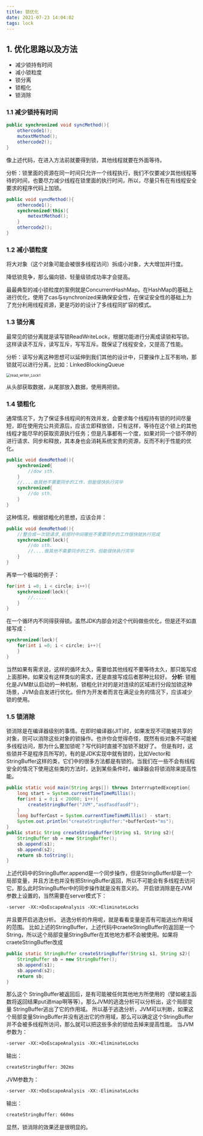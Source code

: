 ```yaml
---
title: 锁优化
date: 2021-07-23 14:04:02
tags: lock
--- 
```


## 1. 优化思路以及方法

- 减少锁持有时间
- 减小锁粒度
- 锁分离
- 锁粗化
- 锁消除

### 1.1 减少锁持有时间

```java
public synchronized void syncMethod(){
    othercode1();
    mutextMethod();
    othercode2();
}
```

像上述代码，在进入方法前就要得到锁，其他线程就要在外面等待。

分析：锁里面的资源在同一时间只允许一个线程执行，我们不仅要减少其他线程等待的时间，也要尽力减少线程在锁里面的执行时间，所以，尽量只有在有线程安全要求的程序代码上加锁。

```java
public void syncMethod(){
    othercode1();
    synchronized(this){
        metextMethod();
    }
    othercode2();
}
```

### 1.2 减小锁粒度

将大对象（这个对象可能会被很多线程访问）拆成小对象，大大增加并行度。

降低锁竞争，那么偏向锁、轻量级锁成功率才会提高。

最最典型的减小锁粒度的案例就是ConcurrentHashMap。在HashMap的基础上进行优化，使用了cas与synchronized来确保安全性，在保证安全性的基础上为了充分利用线程资源，更是巧妙的设计了多线程同扩容的模式。



### 1.3 锁分离

最常见的锁分离就是读写锁ReadWriteLock，根据功能进行分离成读锁和写锁。这样读读不互斥，读写互斥，写写互斥。既保证了线程安全，又提高了性能。

分析：读写分离这种思想可以延伸到我们其他的设计中，只要操作上互不影响，那锁就可以进行分离，比如：LinkedBlockingQueue

<img src="..\images/read_writer_Lock1.png" alt="read_writer_Lock1" style="zoom: 67%;" />

从头部获取数据，从尾部放入数据，使用两把锁。



### 1.4 锁粗化

通常情况下，为了保证多线程间的有效并发，会要求每个线程持有锁的时间尽量短，即在使用完公共资源后，应该立即释放锁，只有这样，等待在这个锁上的其他线程才能尽早的获取资源执行任务；但是凡事都有一个度，如果对同一个锁不停的进行请求、同步和释放，其本身也会消耗系统宝贵的资源，反而不利于性能的优化。

```java
public void demoMethod(){
    synchronized{
    	//dow sth.
	}
    //....做其他不需要同步的工作，但能很快执行完毕
    synchronized{
        //do sth.
    }
}
```

这种情况，根据锁粗化的思想，应该合并：

```java
public void demoMethod(){
    //整合成一次锁请求,前提时中间哪些不需要同步的工作很快就执行完成
    synchronized(lock){
        //do sth.
        //....做其他不需要同步的工作，但能很快执行完毕
    }
}
```

再举一个极端的例子：

```java
for(int i =0; i < circle; i++){
    synchronized(lock){
        //.....
    }
}
```

在一个循环内不同得获得锁。虽然JDK内部会对这个代码做些优化，但是还不如直接写成：

```java
synchronized(lock){
    for(int i =0; i < circle; i++){
    }
}
```

当然如果有需求说，这样的循环太久，需要给其他线程不要等待太久，那只能写成上面那种。如果没有这样类似的需求，还是直接写成后者那种比较好。
**分析**: 锁粗化是JVM默认启动的一种机制，锁粗化针对的是对连续的区域进行分段加锁这种场景，JVM会自发进行优化。但作为开发者而言在满足业务的情况下，应该减少锁的使用。

### 1.5 锁消除

锁消除是在编译器级别的事情。在即时编译器(JIT)时，如果发现不可能被共享的对象，则可以消除这些对象的锁操作。也许你会觉得奇怪，既然有些对象不可能被多线程访问，那为什么要加锁呢？写代码时直接不加锁不就好了。
但是有时，这些锁并不是程序员所写的，有的是JDK实现中就有锁的，比如Vector和StringBuffer这样的类，它们中的很多方法都是有锁的。当我们在一些不会有线程安全的情况下使用这些类的方法时，达到某些条件时，编译器会将锁消除来提高性能。

```java
public static void main(String args[]) throws InterrruptedException{
    long start = System.currentTimeTimeMillis();
    for(int i = 0;i < 20000; i++){
        createStringBuffer("JVM","asdfasdfasdf");
    }
    long bufferCost = System.currentTimeTimeMillis() - start;
    System.out.println("createStringBuffer:"+bufferCost+"ms");
}
public static String createStringBuffer(String s1, String s2){
    StringBuffer sb = new StringBuffer();
    sb.append(s1);
    sb.append(s2);
    return sb.toString();
}
```

上述代码中的StringBuffer.append是一个同步操作，但是StringBuffer却是一个局部变量，并且方法也并没有把StringBuffer返回，所以不可能会有多线程去访问它。那么此时StringBuffer中的同步操作就是没有意义的。
开启锁消除是在JVM参数上设置的，当然需要在server模式下：

```tex
-server -XX:+DoEscapeAnalysis -XX:+EliminateLocks
```

并且要开启逃逸分析。 逃逸分析的作用呢，就是看看变量是否有可能逃出作用域的范围。
比如上述的StringBuffer，上述代码中craeteStringBuffer的返回是一个String，所以这个局部变量StringBuffer在其他地方都不会被使用。如果将craeteStringBuffer改成

```java
public static StringBuffer createStringBuffer(String s1, String s2){
    StringBuffer sb = new StringBuffer();
    sb.append(s1);
    sb.append(s2);
    return sb;
}
```

那么这个 StringBuffer被返回后，是有可能被任何其他地方所使用的（譬如被主函数将返回结果put进map啊等等）。那么JVM的逃逸分析可以分析出，这个局部变量 StringBuffer逃出了它的作用域。
所以基于逃逸分析，JVM可以判断，如果这个局部变量StringBuffer并没有逃出它的作用域，那么可以确定这个StringBuffer并不会被多线程所访问，那么就可以把这些多余的锁给去掉来提高性能。
当JVM参数为：

```tex
-server -XX:+DoEscapeAnalysis -XX:+EliminateLocks
```

输出：

```tex
createStringBuffer: 302ms
```

JVM参数为：

```tex
-server -XX:+DoEscapeAnalysis -XX:-EliminateLocks
```

输出：

```tex
createStringBuffer: 660ms
```

显然，锁消除的效果还是很明显的。